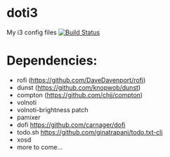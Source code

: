 # doti3
My i3 config files  [![Build Status](https://travis-ci.org/t0mab/doti3.svg?branch=master)](https://travis-ci.org/t0mab/doti3) 


# Dependencies:

* rofi (https://github.com/DaveDavenport/rofi)
* dunst (https://github.com/knopwob/dunst)
* compton (https://github.com/chjj/compton)
* volnoti
* volnoti-brightness patch
* pamixer
* dofi https://github.com/carnager/dofi
* todo.sh https://github.com/ginatrapani/todo.txt-cli
* xosd
* more to come...
